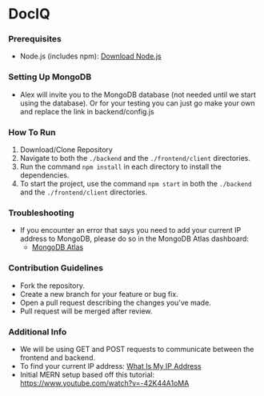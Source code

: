# DocIQ

### Prerequisites
- Node.js (includes npm): [Download Node.js](https://nodejs.org/en/download/)

### Setting Up MongoDB
- Alex will invite you to the MongoDB database (not needed until we start using the database). Or for your testing you can just go make your own and replace the link in backend/config.js

### How To Run
1. Download/Clone Repository
2. Navigate to both the `./backend` and the `./frontend/client` directories.
3. Run the command `npm install` in each directory to install the dependencies.
4. To start the project, use the command `npm start` in both the `./backend` and the `./frontend/client` directories.

### Troubleshooting
- If you encounter an error that says you need to add your current IP address to MongoDB, please do so in the MongoDB Atlas dashboard:
  - [MongoDB Atlas](https://cloud.mongodb.com/v2/65e0f935b0bbab5dbea68f9b#/security/network/accessList)

### Contribution Guidelines
- Fork the repository.
- Create a new branch for your feature or bug fix.
- Open a pull request describing the changes you've made.
- Pull request will be merged after review.

### Additional Info
- We will be using GET and POST requests to communicate between the frontend and backend.
- To find your current IP address: [What Is My IP Address](https://whatismyipaddress.com/)
- Initial MERN setup based off this tutorial: https://www.youtube.com/watch?v=-42K44A1oMA
